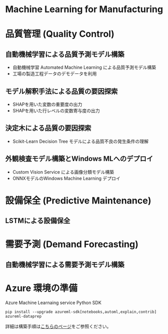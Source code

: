 # Machine Learning for Manufacturing #

# 品質管理 (Quality Control) ##
## 自動機械学習による品質予測モデル構築
- 自動機械学習 Automated Machine Learning による品質予測モデル構築
- 工場の製造工程データのデモデータを利用

## モデル解釈手法による品質の要因探索
- SHAPを用いた変数の重要度の出力
- SHAPを用いた行レベルの変数寄与度の出力

## 決定木による品質の要因探索
- Scikit-Learn Decision Tree モデルによる品質不良の発生条件の理解

## 外観検査モデル構築とWindows MLへのデプロイ
- Custom Vision Service による画像分類モデル構築
- ONNXモデルのWindows Machine Learning デプロイ

# 設備保全 (Predictive Maintenance) ##
## LSTMによる設備保全

# 需要予測 (Demand Forecasting) ##
## 自動機械学習による需要予測モデル構築


# Azure 環境の準備

Azure Machine Learnaing service Python SDK

```
pip install --upgrade azureml-sdk[notebooks,automl,explain,contrib] azureml-dataprep
```

詳細は構築手順は[こちらのページ](./Setup-AMLservice.md)をご参照ください。
